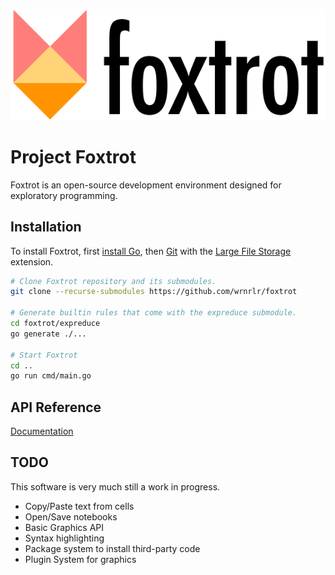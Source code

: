 ![alt text](logo.png "Foxtrot Logo")

# Project Foxtrot

Foxtrot is an open-source development environment designed for exploratory programming.

## Installation

To install Foxtrot, first  [install Go](https://golang.org/doc/install),
then [Git](https://git-lfs.github.com/)
with the [Large File Storage](https://git-lfs.github.com/) extension.

```bash
# Clone Foxtrot repository and its submodules.
git clone --recurse-submodules https://github.com/wrnrlr/foxtrot

# Generate builtin rules that come with the expreduce submodule.
cd foxtrot/expreduce
go generate ./...

# Start Foxtrot
cd ..
go run cmd/main.go
```

## API Reference

[Documentation](https://corywalker.github.io/expreduce-docs/)

## TODO

This software is very much still a work in progress.

* Copy/Paste text from cells
* Open/Save notebooks
* Basic Graphics API
* Syntax highlighting
* Package system to install third-party code
* Plugin System for graphics
